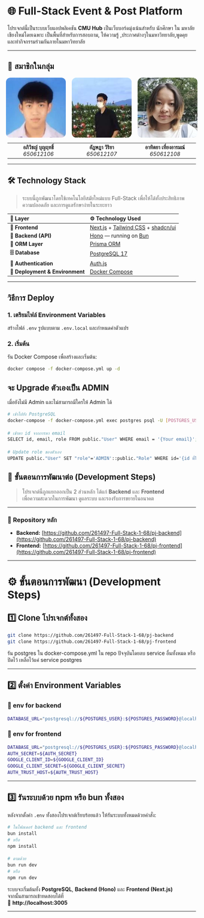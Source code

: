 # 🌐 Full-Stack Event & Post Platform

โปรเจกต์นี้เป็นระบบเว็บแอปพลิเคชัน **CMU Hub** เป็นเว็บบอร์ดมุ่งเน้นสำหรับ นักศึกษา ใน มหาลัยเชียงใหม่โดยเฉพาะ
เป็นพื้นที่สำหรับการสอบถาม, ให้ความรู้ ,ประกาศต่างๆในมหาวิทยาลัย,พูดคุย
และทำกิจกรรมร่วมกันภายในมหาวิทยาลัย

---

## 👥 สมาชิกในกลุ่ม
<div align="center"
     style="
       display: flex;
       justify-content: center;
       align-items: center;
       gap: 16px;
       flex-wrap: nowrap;
     ">
  <img src="./member/1.jpg"
       style="width: 160px; height: 160px; object-fit: cover; object-position: center; border-radius: 12px;" />
  <img src="./member/2.jpg"
       style="width: 160px; height: 160px; object-fit: cover; object-position: center; border-radius: 12px;" />
  <img src="./member/3.jpg"
       style="width: 160px; height: 160px; object-fit: cover; object-position: center; border-radius: 12px;" />
</div>

<table align="center">
  <tr>
    <td align="center" width="265px">
      <b>อภิวิชญ์ บุญฤทธิ์</b><br />
      <i>650612106</i><br />
    </td>
    <td align="center" width="285px">
      <b>อัฎษฎา วิริยา</b><br />
      <i>650612107</i><br />
    </td>
    <td align="center" width="265px">
      <b>อาทิตยา เที่ยงอารมณ์</b><br />
      <i>650612108</i><br />
    </td>
  </tr>
</table>


---

## 🛠️ **Technology Stack**

> ระบบนี้ถูกพัฒนาโดยใช้เทคโนโลยีสมัยใหม่แบบ Full-Stack เพื่อให้ได้ทั้งประสิทธิภาพ ความปลอดภัย และการดูแลรักษาง่ายในระยะยาว

| 🧩 **Layer** | ⚙️ **Technology Used** |
| :----------- | :--------------------- |
| **🎨 Frontend** | [Next.js](https://nextjs.org/) + [Tailwind CSS](https://tailwindcss.com/) + [shadcn/ui](https://ui.shadcn.com/) |
| **🚀 Backend (API)** | [Hono](https://hono.dev/) — running on [Bun](https://bun.sh/) |
| **🧠 ORM Layer** | [Prisma ORM](https://www.prisma.io/) |
| **🗄️ Database** | [PostgreSQL 17](https://www.postgresql.org/) |
| **🔐 Authentication** | [Auth.js](https://authjs.dev/) |
| **🐳 Deployment & Environment** | [Docker Compose](https://docs.docker.com/compose/) |

---

## วิธีการ Deploy

### 1. เตรียมไฟล์ Environment Variables

สร้างไฟล์ `.env` รูปแบบตาม `.env.local` และกำหนดค่าตัวแปร

### 2. เริ่มต้น

รัน Docker Compose เพื่อสร้างและเริ่มต้น:

```bash
docker compose -f docker-compose.yml up -d
```

## จะ Upgrade ตัวเองเป็น ADMIN

เมื่อยังไม่มี Admin และไม่สามารถมีใครให้ Admin ได้

```bash
# เข้าไปยัง PostgreSQL
docker-compose -f docker-compose.yml exec postgres psql -U [POSTGRES_USER] -d cmuhub

# เข้าหา id จากการหา email
SELECT id, email, role FROM public."User" WHERE email = '{Your email}';

# Update role ของตัวเอง
UPDATE public."User" SET "role"='ADMIN'::public."Role" WHERE id='{id ที่ได้จาก command ข้างบน}';
```

## 🧭 **ขั้นตอนการพัฒนาต่อ (Development Steps)**

> โปรเจกต์นี้ถูกแยกออกเป็น 2 ส่วนหลัก ได้แก่ **Backend** และ **Frontend**  
> เพื่อความสะดวกในการพัฒนา ดูแลระบบ และรองรับการขยายในอนาคต

---

### 🔹 **Repository หลัก**
- **Backend:** [https://github.com/261497-Full-Stack-1-68/pj-backend](https://github.com/261497-Full-Stack-1-68/pj-backend)  
- **Frontend:** [https://github.com/261497-Full-Stack-1-68/pj-frontend](https://github.com/261497-Full-Stack-1-68/pj-frontend)

---

# ⚙️ ขั้นตอนการพัฒนา (Development Steps)

## 1️⃣ Clone โปรเจกต์ทั้งสอง
```bash
git clone https://github.com/261497-Full-Stack-1-68/pj-backend
git clone https://github.com/261497-Full-Stack-1-68/pj-frontend
```
รัน postgres ใน docker-compose.yml ใน repo ปัจจุบันโดยลบ service อื่นทั้งหมด หรือปิดไว้ เหลือไว้แค่ service postgres

---

## 2️⃣ ตั้งค่า Environment Variables

### 🔧 env for backend
```bash
DATABASE_URL="postgresql://${POSTGRES_USER}:${POSTGRES_PASSWORD}@localhost:5433/cmuhub"
```

### 🔧 env for frontend
```bash
DATABASE_URL="postgresql://${POSTGRES_USER}:${POSTGRES_PASSWORD}@localhost:5433/cmuhub"
AUTH_SECRET=${AUTH_SECRET}
GOOGLE_CLIENT_ID=${GOOGLE_CLIENT_ID}
GOOGLE_CLIENT_SECRET=${GOOGLE_CLIENT_SECRET}
AUTH_TRUST_HOST=${AUTH_TRUST_HOST}
```

---

## 3️⃣ รันระบบด้วย npm หรือ bun ทั้งสอง
หลังจากตั้งค่า `.env` ทั้งสองโปรเจกต์เรียบร้อยแล้ว ให้รันระบบทั้งหมดด้วยคำสั่ง:
```bash
# ในโฟลเดอร์ backend และ frontend
bun install
# หรือ
npm install

# ตามด้วย
bun run dev
# หรือ
npm run dev
```

ระบบจะเริ่มต้นทั้ง **PostgreSQL**, **Backend (Hono)** และ **Frontend (Next.js)**  
จากนั้นสามารถเข้าทดสอบได้ที่  
🔗 **http://localhost:3005**

---